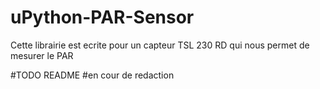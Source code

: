 # uPython-PAR-Sensor

Cette librairie est ecrite pour un capteur TSL 230 RD qui nous permet de mesurer le PAR







#TODO README
#en cour de redaction